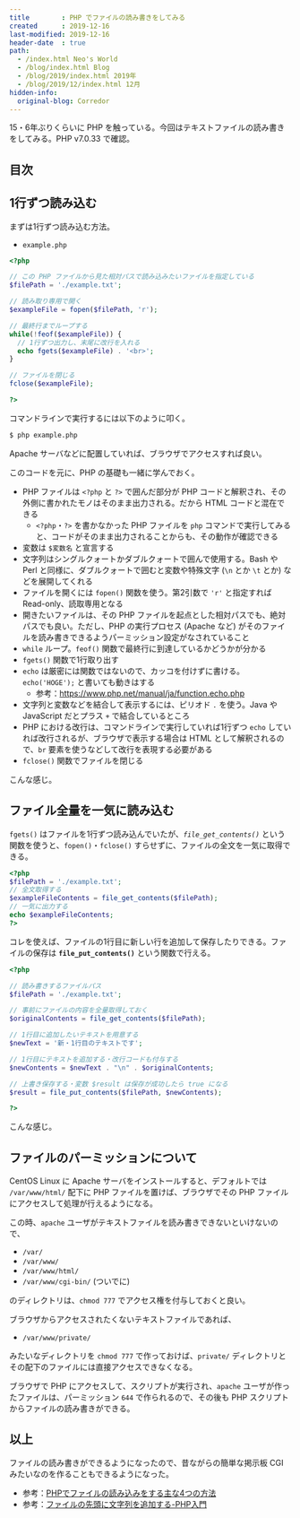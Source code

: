 ```yaml
---
title        : PHP でファイルの読み書きをしてみる
created      : 2019-12-16
last-modified: 2019-12-16
header-date  : true
path:
  - /index.html Neo's World
  - /blog/index.html Blog
  - /blog/2019/index.html 2019年
  - /blog/2019/12/index.html 12月
hidden-info:
  original-blog: Corredor
---
```


15・6年ぶりくらいに PHP を触っている。今回はテキストファイルの読み書きをしてみる。PHP v7.0.33 で確認。

## 目次

## 1行ずつ読み込む

まずは1行ずつ読み込む方法。

- `example.php`

```php
<?php

// この PHP ファイルから見た相対パスで読み込みたいファイルを指定している
$filePath = './example.txt';

// 読み取り専用で開く
$exampleFile = fopen($filePath, 'r');

// 最終行までループする
while(!feof($exampleFile)) {
  // 1行ずつ出力し、末尾に改行を入れる
  echo fgets($exampleFile) . '<br>';
}

// ファイルを閉じる
fclose($exampleFile);

?>
```

コマンドラインで実行するには以下のように叩く。

```bash
$ php example.php
```

Apache サーバなどに配置していれば、ブラウザでアクセスすれば良い。

このコードを元に、PHP の基礎も一緒に学んでおく。

- PHP ファイルは `<?php` と `?>` で囲んだ部分が PHP コードと解釈され、その外側に書かれたモノはそのまま出力される。だから HTML コードと混在できる
  - `<?php`・`?>` を書かなかった PHP ファイルを `php` コマンドで実行してみると、コードがそのまま出力されることからも、その動作が確認できる
- 変数は `$変数名` と宣言する
- 文字列はシングルクォートかダブルクォートで囲んで使用する。Bash や Perl と同様に、ダブルクォートで囲むと変数や特殊文字 (`\n` とか `\t` とか) などを展開してくれる
- ファイルを開くには `fopen()` 関数を使う。第2引数で `'r'` と指定すれば Read-only、読取専用となる
- 開きたいファイルは、その PHP ファイルを起点とした相対パスでも、絶対パスでも良い。ただし、PHP の実行プロセス (Apache など) がそのファイルを読み書きできるようパーミッション設定がなされていること
- `while` ループ。`feof()` 関数で最終行に到達しているかどうかが分かる
- `fgets()` 関数で1行取り出す
- `echo` は厳密には関数ではないので、カッコを付けずに書ける。`echo('HOGE');` と書いても動きはする
  - 参考：<https://www.php.net/manual/ja/function.echo.php>
- 文字列と変数などを結合して表示するには、ピリオド `.` を使う。Java や JavaScript だとプラス `+` で結合しているところ
- PHP における改行は、コマンドラインで実行していれば1行ずつ `echo` していれば改行されるが、ブラウザで表示する場合は HTML として解釈されるので、`br` 要素を使うなどして改行を表現する必要がある
- `fclose()` 関数でファイルを閉じる

こんな感じ。

## ファイル全量を一気に読み込む

`fgets()` はファイルを1行ずつ読み込んでいたが、*`file_get_contents()`* という関数を使うと、`fopen()`・`fclose()` すらせずに、ファイルの全文を一気に取得できる。

```php
<?php
$filePath = './example.txt';
// 全文取得する
$exampleFileContents = file_get_contents($filePath);
// 一気に出力する
echo $exampleFileContents;
?>
```

コレを使えば、ファイルの1行目に新しい行を追加して保存したりできる。ファイルの保存は **`file_put_contents()`** という関数で行える。

```php
<?php

// 読み書きするファイルパス
$filePath = './example.txt';

// 事前にファイルの内容を全量取得しておく
$originalContents = file_get_contents($filePath);

// 1行目に追加したいテキストを用意する
$newText = '新・1行目のテキストです';

// 1行目にテキストを追加する・改行コードも付与する
$newContents = $newText . "\n" . $originalContents;

// 上書き保存する・変数 $result は保存が成功したら true になる
$result = file_put_contents($filePath, $newContents);

?>
```

こんな感じ。

## ファイルのパーミッションについて

CentOS Linux に Apache サーバをインストールすると、デフォルトでは `/var/www/html/` 配下に PHP ファイルを置けば、ブラウザでその PHP ファイルにアクセスして処理が行えるようになる。

この時、`apache` ユーザがテキストファイルを読み書きできないといけないので、

- `/var/`
- `/var/www/`
- `/var/www/html/`
- `/var/www/cgi-bin/` (ついでに)

のディレクトリは、`chmod 777` でアクセス権を付与しておくと良い。

ブラウザからアクセスされたくないテキストファイルであれば、

- `/var/www/private/`

みたいなディレクトリを `chmod 777` で作っておけば、`private/` ディレクトリとその配下のファイルには直接アクセスできなくなる。

ブラウザで PHP にアクセスして、スクリプトが実行され、`apache` ユーザが作ったファイルは、パーミッション `644` で作られるので、その後も PHP スクリプトからファイルの読み書きができる。

## 以上

ファイルの読み書きができるようになったので、昔ながらの簡単な掲示板 CGI みたいなのを作ることもできるようになった。

- 参考：[PHPでファイルの読み込みをする主な4つの方法](https://www.flatflag.nir87.com/fgets-810)
- 参考：[ファイルの先頭に文字列を追加する-PHP入門](https://step-learn.com/php/20141018-addfirstrow.html)
